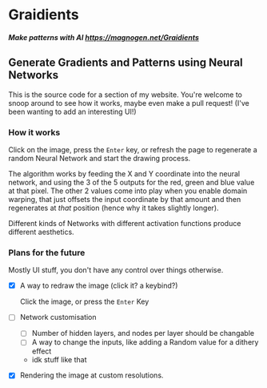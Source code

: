 # Graidients
##### Make patterns with AI https://magnogen.net/Graidients
## Generate Gradients and Patterns using Neural Networks

This is the source code for a section of my website.
You're welcome to snoop around to see how it works, maybe even make a pull request!
(I've been wanting to add an interesting UI!)

### How it works
Click on the image, press the `Enter` key, or refresh the page to regenerate a random Neural Network and start the drawing process.

The algorithm works by feeding the X and Y coordinate into the neural network, and using the 3 of the 5 outputs for the red, green and blue value at that pixel.
The other 2 values come into play when you enable domain warping, that just offsets the input coordinate by that amount and then regenerates at _that_ position (hence why it takes slightly longer).

Different kinds of Networks with different activation functions produce different aesthetics.

### Plans for the future
Mostly UI stuff, you don't have any control over things otherwise.
- [x] A way to redraw the image (click it? a keybind?) 
  
  Click the image, or press the `Enter` Key
- [ ] Network customisation
  - [ ] Number of hidden layers, and nodes per layer should be changable
  - [ ] A way to change the inputs, like adding a Random value for a dithery effect
  - idk stuff like that
- [x] Rendering the image at custom resolutions.
